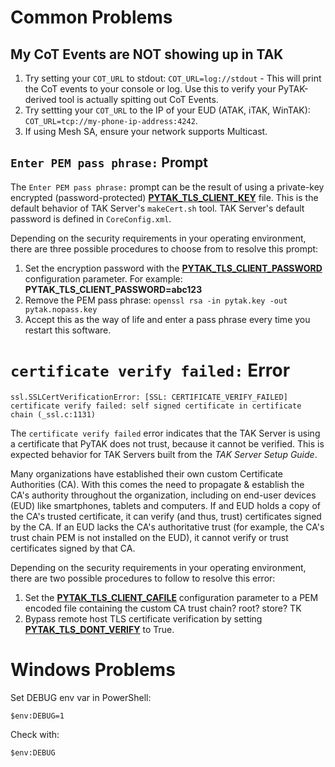 
# Common Problems

## My CoT Events are NOT showing up in TAK

1. Try setting your `COT_URL` to stdout: `COT_URL=log://stdout` - This will print the CoT events to your console or log. Use this to verify your PyTAK-derived tool is actually spitting out CoT Events.
2. Try settting your `COT_URL` to the IP of your EUD (ATAK, iTAK, WinTAK): `COT_URL=tcp://my-phone-ip-address:4242`.
3. If using Mesh SA, ensure your network supports Multicast. 


## `Enter PEM pass phrase:` Prompt

The `Enter PEM pass phrase:` prompt can be the result of using a private-key encrypted (password-protected) [**PYTAK_TLS_CLIENT_KEY**](https://pytak.readthedocs.io/en/latest/configuration/#tls-configuration-parameters) file. This is the default behavior of TAK Server's `makeCert.sh` tool. TAK Server's default password is defined in `CoreConfig.xml`.

Depending on the security requirements in your operating environment, there are three possible procedures to choose from to resolve this prompt: 

1. Set the encryption password with the [**PYTAK_TLS_CLIENT_PASSWORD**](https://pytak.readthedocs.io/en/latest/configuration/#tls-configuration-parameters) configuration parameter. For example: **PYTAK_TLS_CLIENT_PASSWORD=abc123**
2. Remove the PEM pass phrase: `openssl rsa -in pytak.key -out pytak.nopass.key`
2. Accept this as the way of life and enter a pass phrase every time you restart this software.


# `certificate verify failed:` Error

`ssl.SSLCertVerificationError: [SSL: CERTIFICATE_VERIFY_FAILED] certificate verify failed: self signed certificate in certificate chain (_ssl.c:1131)`

The `certificate verify failed` error indicates that the TAK Server is using a certificate that PyTAK does not trust, because it cannot be verified. This is expected behavior for TAK Servers built from the *TAK Server Setup Guide*. 

Many organizations have established their own custom Certificate Authorities (CA). With this comes the need to propagate & establish the CA's authority throughout the organization, including on end-user devices (EUD) like smartphones, tablets and computers. If and EUD holds a copy of the CA's trusted certificate, it can verify (and thus, trust) certificates signed by the CA. If an EUD lacks the CA's authoritative trust (for example, the CA's trust chain PEM is not installed on the EUD), it cannot verify or trust certificates signed by that CA. 

Depending on the security requirements in your operating environment, there are two possible procedures to follow to resolve this error:

1. Set the [**PYTAK_TLS_CLIENT_CAFILE**](https://pytak.readthedocs.io/en/latest/configuration/#tls-configuration-parameters) configuration parameter to a PEM encoded file containing the custom CA trust chain? root? store? TK
2. Bypass remote host TLS certificate verification by setting [**PYTAK_TLS_DONT_VERIFY**](https://pytak.readthedocs.io/en/latest/configuration/#tls-configuration-parameters) to True.


# Windows Problems

Set DEBUG env var in PowerShell:

`$env:DEBUG=1`

Check with:

`$env:DEBUG`
